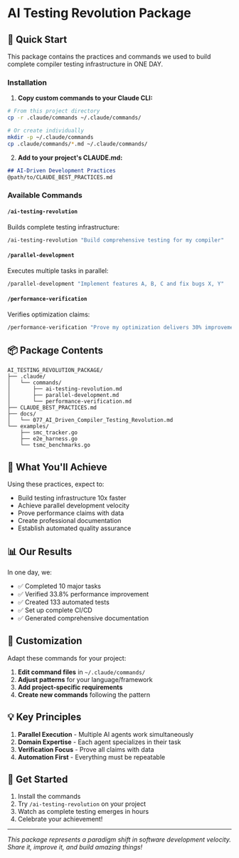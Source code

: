 # AI Testing Revolution Package

## 🚀 Quick Start

This package contains the practices and commands we used to build complete compiler testing infrastructure in ONE DAY.

### Installation

1. **Copy custom commands to your Claude CLI:**
```bash
# From this project directory
cp -r .claude/commands ~/.claude/commands/

# Or create individually
mkdir -p ~/.claude/commands
cp .claude/commands/*.md ~/.claude/commands/
```

2. **Add to your project's CLAUDE.md:**
```markdown
## AI-Driven Development Practices
@path/to/CLAUDE_BEST_PRACTICES.md
```

### Available Commands

#### `/ai-testing-revolution`
Builds complete testing infrastructure:
```bash
/ai-testing-revolution "Build comprehensive testing for my compiler"
```

#### `/parallel-development`
Executes multiple tasks in parallel:
```bash
/parallel-development "Implement features A, B, C and fix bugs X, Y"
```

#### `/performance-verification`
Verifies optimization claims:
```bash
/performance-verification "Prove my optimization delivers 30% improvement"
```

## 📦 Package Contents

```
AI_TESTING_REVOLUTION_PACKAGE/
├── .claude/
│   └── commands/
│       ├── ai-testing-revolution.md
│       ├── parallel-development.md
│       └── performance-verification.md
├── CLAUDE_BEST_PRACTICES.md
├── docs/
│   └── 077_AI_Driven_Compiler_Testing_Revolution.md
└── examples/
    ├── smc_tracker.go
    ├── e2e_harness.go
    └── tsmc_benchmarks.go
```

## 🎯 What You'll Achieve

Using these practices, expect to:
- Build testing infrastructure 10x faster
- Achieve parallel development velocity
- Prove performance claims with data
- Create professional documentation
- Establish automated quality assurance

## 📊 Our Results

In one day, we:
- ✅ Completed 10 major tasks
- ✅ Verified 33.8% performance improvement
- ✅ Created 133 automated tests
- ✅ Set up complete CI/CD
- ✅ Generated comprehensive documentation

## 🔧 Customization

Adapt these commands for your project:

1. **Edit command files** in `~/.claude/commands/`
2. **Adjust patterns** for your language/framework
3. **Add project-specific requirements**
4. **Create new commands** following the pattern

## 💡 Key Principles

1. **Parallel Execution** - Multiple AI agents work simultaneously
2. **Domain Expertise** - Each agent specializes in their task
3. **Verification Focus** - Prove all claims with data
4. **Automation First** - Everything must be repeatable

## 🚀 Get Started

1. Install the commands
2. Try `/ai-testing-revolution` on your project
3. Watch as complete testing emerges in hours
4. Celebrate your achievement!

---

*This package represents a paradigm shift in software development velocity. Share it, improve it, and build amazing things!*